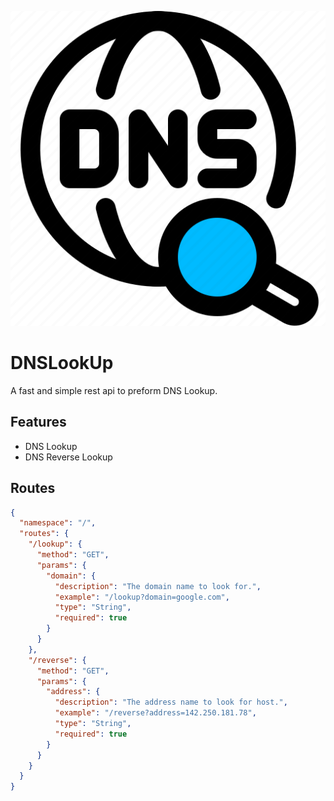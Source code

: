 ![Favicon](./icon.png)

# DNSLookUp

 A fast and simple rest api to preform DNS Lookup.

## Features

- DNS Lookup
- DNS Reverse Lookup

## Routes

```json
{
  "namespace": "/",
  "routes": {
    "/lookup": {
      "method": "GET",
      "params": {
        "domain": {
          "description": "The domain name to look for.",
          "example": "/lookup?domain=google.com",
          "type": "String",
          "required": true
        }
      }
    },
    "/reverse": {
      "method": "GET",
      "params": {
        "address": {
          "description": "The address name to look for host.",
          "example": "/reverse?address=142.250.181.78",
          "type": "String",
          "required": true
        }
      }
    }
  }
}
```
